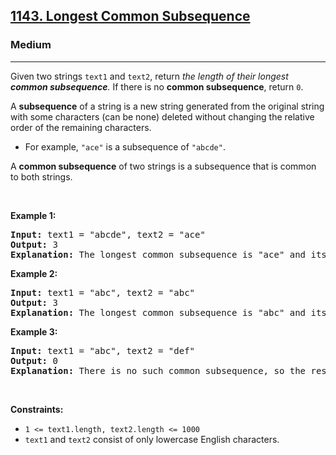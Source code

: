 <h2><a href="https://leetcode.com/problems/longest-common-subsequence/">1143. Longest Common Subsequence</a></h2><h3>Medium</h3><hr><div style="user-select: auto;"><p style="user-select: auto;">Given two strings <code style="user-select: auto;">text1</code> and <code style="user-select: auto;">text2</code>, return <em style="user-select: auto;">the length of their longest <strong style="user-select: auto;">common subsequence</strong>. </em>If there is no <strong style="user-select: auto;">common subsequence</strong>, return <code style="user-select: auto;">0</code>.</p>

<p style="user-select: auto;">A <strong style="user-select: auto;">subsequence</strong> of a string is a new string generated from the original string with some characters (can be none) deleted without changing the relative order of the remaining characters.</p>

<ul style="user-select: auto;">
	<li style="user-select: auto;">For example, <code style="user-select: auto;">"ace"</code> is a subsequence of <code style="user-select: auto;">"abcde"</code>.</li>
</ul>

<p style="user-select: auto;">A <strong style="user-select: auto;">common subsequence</strong> of two strings is a subsequence that is common to both strings.</p>

<p style="user-select: auto;">&nbsp;</p>
<p style="user-select: auto;"><strong class="example" style="user-select: auto;">Example 1:</strong></p>

<pre style="position: relative; user-select: auto;"><strong style="user-select: auto;">Input:</strong> text1 = "abcde", text2 = "ace" 
<strong style="user-select: auto;">Output:</strong> 3  
<strong style="user-select: auto;">Explanation:</strong> The longest common subsequence is "ace" and its length is 3.
<div class="open_grepper_editor" title="Edit &amp; Save To Grepper" style="user-select: auto;"></div></pre>

<p style="user-select: auto;"><strong class="example" style="user-select: auto;">Example 2:</strong></p>

<pre style="position: relative; user-select: auto;"><strong style="user-select: auto;">Input:</strong> text1 = "abc", text2 = "abc"
<strong style="user-select: auto;">Output:</strong> 3
<strong style="user-select: auto;">Explanation:</strong> The longest common subsequence is "abc" and its length is 3.
<div class="open_grepper_editor" title="Edit &amp; Save To Grepper" style="user-select: auto;"></div></pre>

<p style="user-select: auto;"><strong class="example" style="user-select: auto;">Example 3:</strong></p>

<pre style="position: relative; user-select: auto;"><strong style="user-select: auto;">Input:</strong> text1 = "abc", text2 = "def"
<strong style="user-select: auto;">Output:</strong> 0
<strong style="user-select: auto;">Explanation:</strong> There is no such common subsequence, so the result is 0.
<div class="open_grepper_editor" title="Edit &amp; Save To Grepper" style="user-select: auto;"></div></pre>

<p style="user-select: auto;">&nbsp;</p>
<p style="user-select: auto;"><strong style="user-select: auto;">Constraints:</strong></p>

<ul style="user-select: auto;">
	<li style="user-select: auto;"><code style="user-select: auto;">1 &lt;= text1.length, text2.length &lt;= 1000</code></li>
	<li style="user-select: auto;"><code style="user-select: auto;">text1</code> and <code style="user-select: auto;">text2</code> consist of only lowercase English characters.</li>
</ul>
</div>